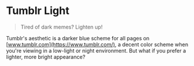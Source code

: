 # Tumblr Light

> Tired of dark memes? Lighten up!

Tumblr's aesthetic is a darker blue scheme for all pages on [www.tumblr.com](https://www.tumblr.com/), a decent color
scheme when you're viewing in a low-light or night environment. But what if you prefer a lighter, more bright
appearance?

